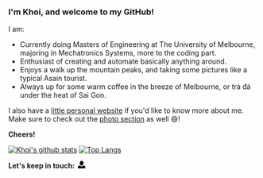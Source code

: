 ### I'm Khoi, and welcome to my GitHub!

<!--

-->

I am:
* Currently doing Masters of Engineering at The University of Melbourne, majoring in Mechatronics Systems, more to the coding part. 
* Enthusiast of creating and automate basically anything around. 
* Enjoys a walk up the mountain peaks, and taking some pictures like a typical Asain tourist.
* Always up for some warm coffee in the breeze of Melbourne, or trà đá under the heat of Sai Gon.

I also have a [little personal website](https://tkhoinguyen.netlify.app/) if you'd like to know more about me. Make sure to check out the [photo section](https://tkhoinguyen.netlify.app/photography/) as well 😄!

**Cheers!**

[![Khoi's github stats](https://github-readme-stats.vercel.app/api?username=tuankhoin&hide=stars&count_private=true&show_icons=true&theme=gotham)](https://github.com/anuraghazra/github-readme-stats)
[![Top Langs](https://github-readme-stats.vercel.app/api/top-langs/?username=tuankhoin&hide=jupyter%20notebook,c%23,shaderlab&layout=compact&theme=gotham&langs_count=6)](https://github.com/anuraghazra/github-readme-stats)

**Let's keep in touch: &nbsp;[<img alt="contact" width="15px" src="https://raw.githubusercontent.com/iconic/open-iconic/master/svg/person.svg" />](https://tkhoinguyen.netlify.app/contact/)**


